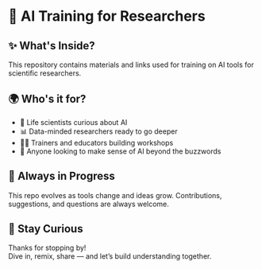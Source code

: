 # 🤖 AI Training for Researchers
 

## ✨ What's Inside?

This repository contains materials and links used for training on AI tools for scientific researchers.



## 🌍 Who's it for?

- 🧬 Life scientists curious about AI  
- 📊 Data-minded researchers ready to go deeper  
- 🧑‍🏫 Trainers and educators building workshops  
- 🧪 Anyone looking to make sense of AI beyond the buzzwords



## 🚧 Always in Progress

This repo evolves as tools change and ideas grow. 
Contributions, suggestions, and questions are always welcome.


## 🤝 Stay Curious

Thanks for stopping by!  
Dive in, remix, share — and let’s build understanding together.

